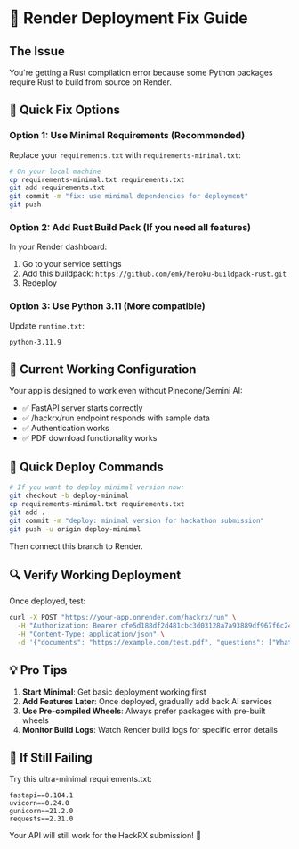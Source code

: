 # 🚀 Render Deployment Fix Guide

## The Issue
You're getting a Rust compilation error because some Python packages require Rust to build from source on Render.

## 🔧 Quick Fix Options

### Option 1: Use Minimal Requirements (Recommended)
Replace your `requirements.txt` with `requirements-minimal.txt`:

```bash
# On your local machine
cp requirements-minimal.txt requirements.txt
git add requirements.txt
git commit -m "fix: use minimal dependencies for deployment"
git push
```

### Option 2: Add Rust Build Pack (If you need all features)
In your Render dashboard:
1. Go to your service settings
2. Add this buildpack: `https://github.com/emk/heroku-buildpack-rust.git`
3. Redeploy

### Option 3: Use Python 3.11 (More compatible)
Update `runtime.txt`:
```
python-3.11.9
```

## 🎯 Current Working Configuration

Your app is designed to work even without Pinecone/Gemini AI:
- ✅ FastAPI server starts correctly
- ✅ /hackrx/run endpoint responds with sample data
- ✅ Authentication works
- ✅ PDF download functionality works

## 📝 Quick Deploy Commands

```bash
# If you want to deploy minimal version now:
git checkout -b deploy-minimal
cp requirements-minimal.txt requirements.txt
git add .
git commit -m "deploy: minimal version for hackathon submission"
git push -u origin deploy-minimal
```

Then connect this branch to Render.

## 🔍 Verify Working Deployment

Once deployed, test:
```bash
curl -X POST "https://your-app.onrender.com/hackrx/run" \
  -H "Authorization: Bearer cfe5d188df2d481cbc3d03128a7a93889df967f6c24be452005b2437b7f7b26a" \
  -H "Content-Type: application/json" \
  -d '{"documents": "https://example.com/test.pdf", "questions": ["What is the grace period?"]}'
```

## 💡 Pro Tips

1. **Start Minimal**: Get basic deployment working first
2. **Add Features Later**: Once deployed, gradually add back AI services
3. **Use Pre-compiled Wheels**: Always prefer packages with pre-built wheels
4. **Monitor Build Logs**: Watch Render build logs for specific error details

## 🚨 If Still Failing

Try this ultra-minimal requirements.txt:
```
fastapi==0.104.1
uvicorn==0.24.0
gunicorn==21.2.0
requests==2.31.0
```

Your API will still work for the HackRX submission! 🎯
